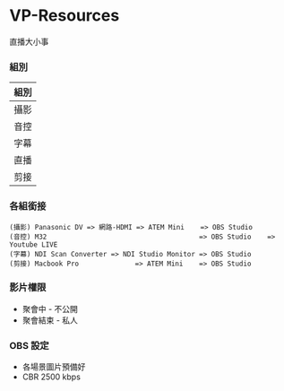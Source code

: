 # VP-Resources
直播大小事

### 組別

|組別|
|---|
|攝影|
|音控|
|字幕|
|直播|
|剪接|

### 各組銜接
```
(攝影) Panasonic DV => 網路-HDMI => ATEM Mini    => OBS Studio
(音控) M32                                      => OBS Studio    => Youtube LIVE
(字幕) NDI Scan Converter => NDI Studio Monitor => OBS Studio
(剪接) Macbook Pro              => ATEM Mini    => OBS Studio
```

### 影片權限
* 聚會中 - 不公開
* 聚會結束 - 私人

### OBS 設定
* 各場景圖片預備好
* CBR 2500 kbps

